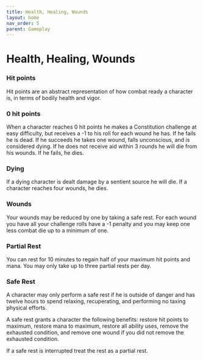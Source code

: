 ```yaml
---
title: Health, Healing, Wounds
layout: home
nav_order: 5
parent: Gameplay
---
```


# Health, Healing, Wounds

### Hit points
Hit points are an abstract representation of how combat ready a character is, in terms of bodily health and vigor.

### 0 hit points
When a character reaches 0 hit points he makes a Constitution challenge at easy difficulty, but receives a -1 to his roll for each wound he has.  If he fails he is dead.  If he succeeds he takes one wound, falls unconscious, and is considered dying.  If he does not receive aid within 3 rounds he will die from his wounds.  If he fails, he dies.

### Dying
If a dying character is dealt damage by a sentient source he will die.  If a character reaches four wounds, he dies.

### Wounds
Your wounds may be reduced by one by taking a safe rest.  For each wound you have all your challenge rolls have a -1 penalty and you may keep one less combat die up to a minimum of one.

### Partial Rest
You can rest for 10 minutes to regain half of your maximum hit points and mana.  You may only take up to three partial rests per day.

### Safe Rest
A character may only perform a safe rest if he is outside of danger and has twelve hours to spend relaxing, recuperating, and performing no taxing physical efforts.

A safe rest grants a character the following benefits: restore hit points to maximum, restore mana to maximum, restore all ability uses, remove the exhausted condition, and remove one wound if you did not remove the exhausted condition.

If a safe rest is interrupted treat the rest as a partial rest.
